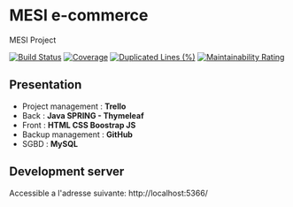 # MESI e-commerce
MESI Project

[![Build Status](https://travis-ci.com/MartinReaders/MESI-e-commerce.svg?branch=main)](https://travis-ci.com/MartinReaders/MESI-e-commerce)
[![Coverage](https://sonarcloud.io/api/project_badges/measure?project=MartinReaders_MESI-e-commerce&metric=coverage)](https://sonarcloud.io/dashboard?id=MartinReaders_MESI-e-commerce)
[![Duplicated Lines (%)](https://sonarcloud.io/api/project_badges/measure?project=MartinReaders_MESI-e-commerce&metric=duplicated_lines_density)](https://sonarcloud.io/dashboard?id=MartinReaders_MESI-e-commerce)
[![Maintainability Rating](https://sonarcloud.io/api/project_badges/measure?project=MartinReaders_MESI-e-commerce&metric=sqale_rating)](https://sonarcloud.io/dashboard?id=MartinReaders_MESI-e-commerce)

## Presentation
- Project management : **Trello**
- Back : **Java SPRING - Thymeleaf**
- Front : **HTML CSS Boostrap JS**
- Backup management : **GitHub**
- SGBD : **MySQL**

## Development server
Accessible a l'adresse suivante:
http://localhost:5366/
